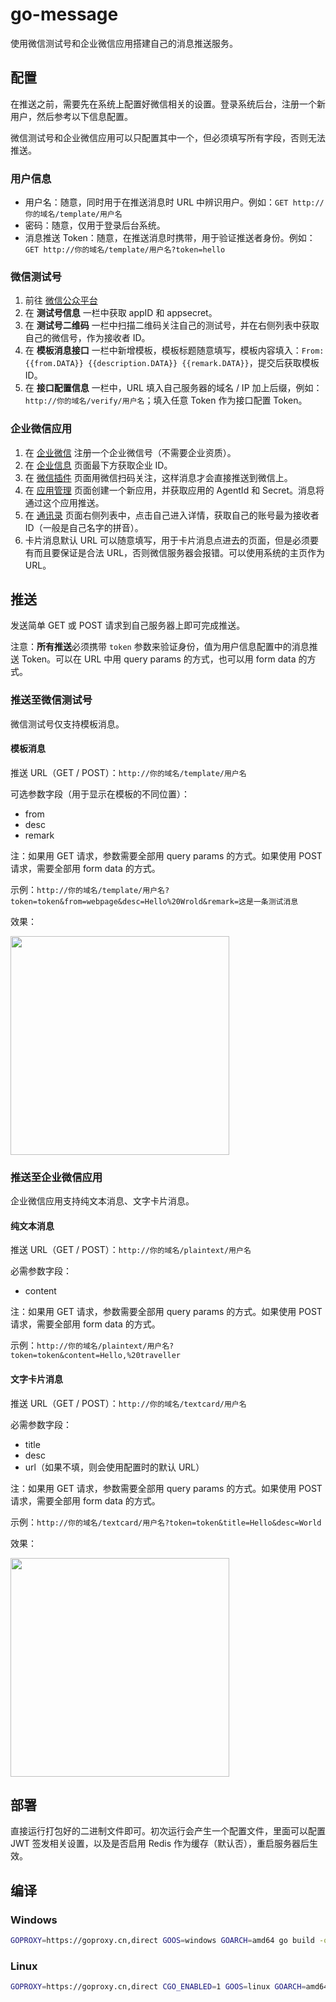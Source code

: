 # go-message

使用微信测试号和企业微信应用搭建自己的消息推送服务。

## 配置

在推送之前，需要先在系统上配置好微信相关的设置。登录系统后台，注册一个新用户，然后参考以下信息配置。

微信测试号和企业微信应用可以只配置其中一个，但必须填写所有字段，否则无法推送。

### 用户信息

+ 用户名：随意，同时用于在推送消息时 URL 中辨识用户。例如：`GET http://你的域名/template/用户名`
+ 密码：随意，仅用于登录后台系统。
+ 消息推送 Token：随意，在推送消息时携带，用于验证推送者身份。例如：`GET http://你的域名/template/用户名?token=hello`

### 微信测试号

1. 前往 [微信公众平台](https://mp.weixin.qq.com/debug/cgi-bin/sandboxinfo?action=showinfo&t=sandbox/index)
2. 在 **测试号信息** 一栏中获取 appID 和 appsecret。
3. 在 **测试号二维码** 一栏中扫描二维码关注自己的测试号，并在右侧列表中获取自己的微信号，作为接收者 ID。
4. 在 **模板消息接口** 一栏中新增模板，模板标题随意填写，模板内容填入：`From: {{from.DATA}} {{description.DATA}} {{remark.DATA}}`，提交后获取模板 ID。
5. 在 **接口配置信息** 一栏中，URL 填入自己服务器的域名 / IP 加上后缀，例如：`http://你的域名/verify/用户名`；填入任意 Token 作为接口配置 Token。

### 企业微信应用

1. 在 [企业微信](https://work.weixin.qq.com/) 注册一个企业微信号（不需要企业资质）。
2. 在 [企业信息](https://work.weixin.qq.com/wework_admin/frame#profile) 页面最下方获取企业 ID。
3. 在 [微信插件](https://work.weixin.qq.com/wework_admin/frame#profile/wxPlugin) 页面用微信扫码关注，这样消息才会直接推送到微信上。
4. 在 [应用管理](https://work.weixin.qq.com/wework_admin/frame#apps) 页面创建一个新应用，并获取应用的 AgentId 和 Secret。消息将通过这个应用推送。
5. 在 [通讯录](https://work.weixin.qq.com/wework_admin/frame#contacts) 页面右侧列表中，点击自己进入详情，获取自己的账号最为接收者 ID（一般是自己名字的拼音）。
6. 卡片消息默认 URL 可以随意填写，用于卡片消息点进去的页面，但是必须要有而且要保证是合法 URL，否则微信服务器会报错。可以使用系统的主页作为 URL。

## 推送

发送简单 GET 或 POST 请求到自己服务器上即可完成推送。

注意：**所有推送**必须携带 `token` 参数来验证身份，值为用户信息配置中的消息推送 Token。可以在 URL 中用 query params 的方式，也可以用 form data 的方式。

### 推送至微信测试号

微信测试号仅支持模板消息。

#### 模板消息

推送 URL（GET / POST）：`http://你的域名/template/用户名`

可选参数字段（用于显示在模板的不同位置）：

+ from
+ desc
+ remark

注：如果用 GET 请求，参数需要全部用 query params 的方式。如果使用 POST 请求，需要全部用 form data 的方式。

示例：`http://你的域名/template/用户名?token=token&from=webpage&desc=Hello%20Wrold&remark=这是一条测试消息`

效果：

<a href="https://sm.ms/image/GHiuts3IolUwjpn" target="_blank"><img src="https://s2.loli.net/2022/03/09/GHiuts3IolUwjpn.jpg" width="350"></a>

### 推送至企业微信应用

企业微信应用支持纯文本消息、文字卡片消息。

#### 纯文本消息

推送 URL（GET / POST）：`http://你的域名/plaintext/用户名`

必需参数字段：

+ content

注：如果用 GET 请求，参数需要全部用 query params 的方式。如果使用 POST 请求，需要全部用 form data 的方式。

示例：`http://你的域名/plaintext/用户名?token=token&content=Hello,%20traveller`

#### 文字卡片消息

推送 URL（GET / POST）：`http://你的域名/textcard/用户名`

必需参数字段：

+ title
+ desc
+ url（如果不填，则会使用配置时的默认 URL）

注：如果用 GET 请求，参数需要全部用 query params 的方式。如果使用 POST 请求，需要全部用 form data 的方式。

示例：`http://你的域名/textcard/用户名?token=token&title=Hello&desc=World`

效果：

<a href="https://sm.ms/image/rnMPmTevh3B2AxH" target="_blank"><img src="https://s2.loli.net/2022/03/09/rnMPmTevh3B2AxH.jpg" width="350"></a>

## 部署

直接运行打包好的二进制文件即可。初次运行会产生一个配置文件，里面可以配置 JWT 签发相关设置，以及是否启用 Redis 作为缓存（默认否），重启服务器后生效。

## 编译

### Windows

```sh
GOPROXY=https://goproxy.cn,direct GOOS=windows GOARCH=amd64 go build -o go-message go-message-pusher
```

### Linux

```sh
GOPROXY=https://goproxy.cn,direct CGO_ENABLED=1 GOOS=linux GOARCH=amd64 go build -o go-message go-message-pusher
```

